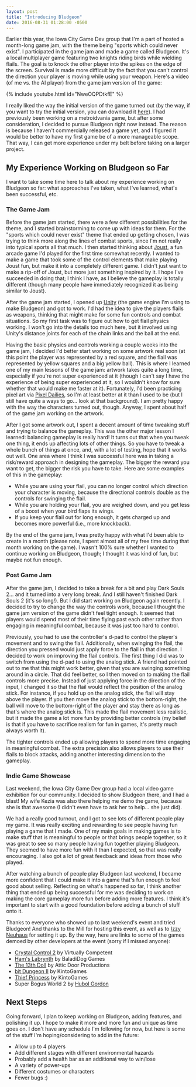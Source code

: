 ```yaml
---
layout: post
title: "Introducing Bludgeon"
date: 2016-08-31 01:28:00 -0500
---
```


Earlier this year, the Iowa City Game Dev group that I'm a part of hosted a month-long game jam, with the theme being "sports which could never exist". I participated in the game jam and made a game called Bludgeon. It's a local multiplayer game featuring two knights riding birds while wielding flails. The goal is to knock the other player into the spikes on the edge of the screen. Survival is made more difficult by the fact that you can't control the direction your player is moving while using your weapon. Here's a video (of me vs. the AI player) from the game jam version of the game:

<!--more-->

{% include youtube.html id="NweOQPDtkfE" %}

I really liked the way the initial version of the game turned out (by the way, if you want to try the initial version, you can download it [here](https://ccecil.itch.io/bludgeon-game-jam)). I had previously been working on a metroidvania game, but after some consideration, I decided to pursue Bludgeon right now instead. The reason is because I haven't commercially released a game yet, and I figured it would be better to have my first game be of a more manageable scope. That way, I can get more experience under my belt before taking on a larger project.

## My Experience Working on Bludgeon so Far

I want to take some time here to talk about my experience working on Bludgeon so far: what approaches I've taken, what I've learned, what's been successful, etc.

### The Game Jam

Before the game jam started, there were a few different possibilities for the theme, and I started brainstorming to come up with ideas for them. For the "sports which could never exist" theme that ended up getting chosen, I was trying to think more along the lines of combat sports, since I'm not really into typical sports all that much. I then started thinking about [Joust](https://en.wikipedia.org/wiki/Joust_(video_game)), a fun arcade game I'd played for the first time somewhat recently. I wanted to make a game that took some of the control elements that make playing Joust fun, but make it into a completely different game. I didn't just want to make a rip-off of Joust, but more just something inspired by it. I hope I've succeeded in doing that; I think I have, as I believe the gameplay is totally different (though many people have immediately recognized it as being similar to Joust).

After the game jam started, I opened up [Unity](https://unity3d.com/) (the game engine I'm using to make Bludgeon) and got to work. I'd had the idea to give the players flails as weapons, thinking that might make for some fun controls and combat situations. So my first task was to figure out how to get flail physics working. I won't go into the details too much here, but it involved using Unity's distance joints for each of the chain links and the ball at the end.

Having the basic physics and controls working a couple weeks into the game jam, I decided I'd better start working on some artwork real soon (at this point the player was represented by a red square, and the flail was represented by yellow squares and a big yellow ball). This is where I learned one of my main lessons of the game jam: artwork takes quite a long time, especially if you're not super experienced at it (though I can't say I have the experience of being super experienced at it, so I wouldn't know for sure whether that would make me faster at it). Fortunately, I'd been practicing pixel art via [Pixel Dailies](https://twitter.com/Pixel_Dailies), so I'm at least better at it than I used to be (but I still have quite a ways to go... look at that background). I am pretty happy with the way the characters turned out, though. Anyway, I spent about half of the game jam working on the artwork.

After I got some artwork out, I spent a decent amount of time tweaking stuff and trying to balance the gameplay. This was the other major lesson I learned: balancing gameplay is really hard! It turns out that when you tweak one thing, it ends up affecting lots of other things. So you have to tweak a whole bunch of things at once, and, with a lot of testing, hope that it works out well. One area where I think I was successful here was in taking a risk/reward approach in designing the gameplay. The bigger the reward you want to get, the bigger the risk you have to take. Here are some examples of this in the gameplay:

- While you are using your flail, you can no longer control which direction your character is moving, because the directional controls double as the controls for swinging the flail.
- While you are holding your flail, you are weighed down, and you get less of a boost when your bird flaps its wings.
- If you keep your flail out for long enough, it gets charged up and becomes more powerful (i.e., more knockback).

By the end of the game jam, I was pretty happy with what I'd been able to create in a month (please note, I spent almost all of my free time during that month working on the game). I wasn't 100% sure whether I wanted to continue working on Bludgeon, though; I thought it was kind of fun, but maybe not fun enough.

### Post Game Jam

After the game jam, I decided to take a break for a bit and play Dark Souls 2... and it turned into a very long break. And I still haven't finished Dark Souls 2 (it's so long!). But I did start working on Bludgeon again recently. I decided to try to change the way the controls work, because I thought the game jam version of the game didn't feel tight enough. It seemed that players would spend most of their time flying past each other rather than engaging in meaningful combat, because it was just too hard to control.

Previously, you had to use the controller's d-pad to control the player's movement and to swing the flail. Additionally, when swinging the flail, the direction you pressed would just apply force to the flail in that direction. I decided to work on improving the flail controls. The first thing I did was to switch from using the d-pad to using the analog stick. A friend had pointed out to me that this might work better, given that you are swinging something around in a circle. That did feel better, so I then moved on to making the flail controls more precise. Instead of just applying force in the direction of the input, I changed it so that the flail would reflect the position of the analog stick. For instance, if you hold up on the analog stick, the flail will stay above the player. If you then move the analog stick to the bottom-right, the ball will move to the bottom-right of the player and stay there as long as that's where the analog stick is. This made the flail movement less realistic, but it made the game a lot more fun by providing better controls (my belief is that if you have to sacrifice realism for fun in games, it's pretty much always worth it).

The tighter controls ended up allowing players to spend more time engaging in meaningful combat. The extra precision also allows players to use their flails to block attacks, adding another interesting dimension to the gameplay.

### Indie Game Showcase

Last weekend, the Iowa City Game Dev group had a local video game exhibition for our community. I decided to show Bludgeon there, and I had a blast! My wife Kezia was also there helping me demo the game, because she is that awesome (I didn't even have to ask her to help... she just did).

We had a really good turnout, and I got to see lots of different people play my game. It was really exciting and rewarding to see people having fun playing a game that I made. One of my main goals in making games is to make stuff that is meaningful to people or that brings people together, so it was great to see so many people having fun together playing Bludgeon. They seemed to have more fun with it than I expected, so that was really encouraging. I also got a lot of great feedback and ideas from those who played.

After watching a bunch of people play Bludgeon last weekend, I became more confident that I could make it into a game that's fun enough to feel good about selling. Reflecting on what's happened so far, I think another thing that ended up being successful for me was deciding to work on making the core gameplay more fun before adding more features. I think it's important to start with a good foundation before adding a bunch of stuff onto it.

Thanks to everyone who showed up to last weekend's event and tried Bludgeon! And thanks to the Mill for hosting this event, as well as to [Izzy Neuhaus](http://izzyneuha.us/) for setting it up. By the way, here are links to some of the games demoed by other developers at the event (sorry if I missed anyone):

- [Crystal Control 2](http://store.steampowered.com/app/499580/) by Virtually Competent
- [Ham's Labrynth](http://www.hamslabyrinth.com/) by BaladiDog Games
- [The 13th Doll](http://www.t7g3.com/) by Attic Door Productions
- [bit Dungeon II](http://store.steampowered.com/app/331440/) by KintoGames
- [Thief Princess](https://play.google.com/store/apps/details?id=com.KintoGames.ThiefPrincess&hl=en) by KintoGames
- Super Bogus World 2 by [Hubol Gordon](http://www.hubolhubolhubol.com/)

## Next Steps

Going forward, I plan to keep working on Bludgeon, adding features, and polishing it up. I hope to make it more and more fun and unique as time goes on. I don't have any schedule I'm following for now, but here is some of the stuff I'm hoping/considering to add in the future:

- Allow up to 4 players
- Add different stages with different environmental hazards
- Probably add a health bar as an additional way to win/lose
- A variety of power-ups
- Different costumes or characters
- Fewer bugs :)
